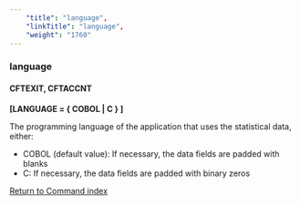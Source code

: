```yaml
---
    "title": "language",
    "linkTitle": "language",
    "weight": "1760"
---
```

<span id="language"></span>

### language

#### CFTEXIT, CFTACCNT

****[LANGUAGE = { COBOL
&#124; C } ]****

The programming language of the application that uses the statistical
data, either:

- COBOL
    (default value): If necessary, the data fields are padded with blanks
- C:
    If necessary, the data fields are padded with binary zeros

[Return to Command index](../../)
